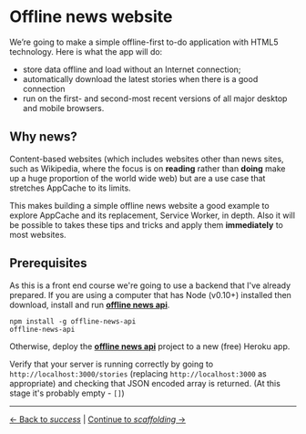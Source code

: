 # Offline news website

We’re going to make a simple offline-first to-do application with HTML5 technology. Here is what the app will do:

- store data offline and load without an Internet connection;
- automatically download the latest stories when there is a good connection
- run on the first- and second-most recent versions of all major desktop and mobile browsers.

## Why news?

Content-based websites (which includes websites other than news sites, such as Wikipedia, where the focus is on **reading** rather than **doing** make up a huge proportion of the world wide web)
but are a use case that stretches AppCache to its limits.

This makes building a simple offline news website a good example to explore AppCache and its replacement, Service Worker, in depth.  Also it will be possible to takes these tips and tricks and apply them **immediately** to most websites.

## Prerequisites

As this is a front end course we're going to use a backend that I've already prepared.  If you are using a computer that has Node (v0.10+) installed then download, install and run **[offline news api](https://github.com/matthew-andrews/offline-news-api)**.

```
npm install -g offline-news-api
offline-news-api
```

Otherwise, deploy the **[offline news api](https://github.com/matthew-andrews/offline-news-api)** project to a new (free) Heroku app.

Verify that your server is running correctly by going to `http://localhost:3000/stories` (replacing `http://localhost:3000` as appropriate) and checking that JSON encoded array is returned.  (At this stage it's probably empty - `[]`)

---

[← Back to *success*](../04-offline-todo-with-sync/05-success) | [Continue to *scaffolding* →](01-scaffolding)
